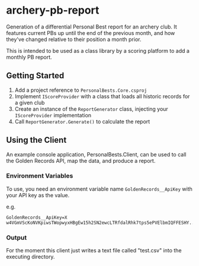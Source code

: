 # archery-pb-report

Generation of a differential Personal Best report for an archery club. It features current PBs up until the end of the previous month, and how they've changed relative to their position a month prior.

This is intended to be used as a class library by a scoring platform to add a monthly PB report.

## Getting Started

1. Add a project reference to `PersonalBests.Core.csproj`
1. Implement `IScoreProvider` with a class that loads all historic records for a given club
1. Create an instance of the `ReportGenerator` class, injecting your `IScoreProvider` implementation
1. Call `ReportGenerator.Generate()` to calculate the report

## Using the Client

An example console application, PersonalBests.Client, can be used to call the Golden Records API, map the data, and produce a report.

### Environment Variables

To use, you need an environment variable name `GoldenRecords__ApiKey` with your API key as the value.

e.g.

```
GoldenRecords__ApiKey=X w4VGmVScKoNVKpiwsTWopwyxHBgEw15h2SN2ewcLTRfdalRhk7tps5ePVElbmIQFFESHY...
```

### Output

For the moment this client just writes a text file called "test.csv" into the executing directory.
